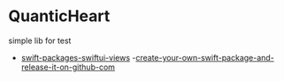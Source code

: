 # QuanticHeart

simple lib for test 

- [swift-packages-swiftui-views](https://www.appcoda.com/swift-packages-swiftui-views/)
-[create-your-own-swift-package-and-release-it-on-github-com](https://medium.com/@przemek.jablonski/create-your-own-swift-package-and-release-it-on-github-com-e47a642c259e)
